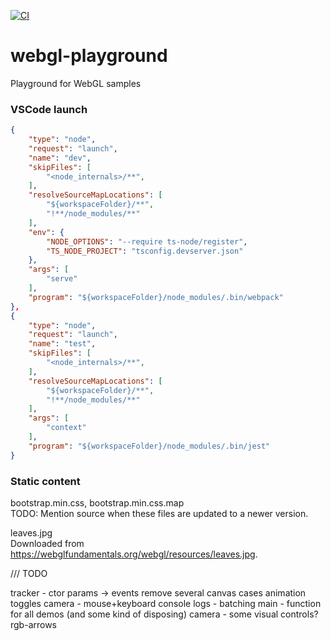 [![CI](https://github.com/DmitryBogomolov/webgl-playground/actions/workflows/ci.yml/badge.svg)](https://github.com/DmitryBogomolov/webgl-playground/actions/workflows/ci.yml)

# webgl-playground
Playground for WebGL samples


### VSCode launch

```json
{
    "type": "node",
    "request": "launch",
    "name": "dev",
    "skipFiles": [
        "<node_internals>/**",
    ],
    "resolveSourceMapLocations": [
        "${workspaceFolder}/**",
        "!**/node_modules/**"
    ],
    "env": {
        "NODE_OPTIONS": "--require ts-node/register",
        "TS_NODE_PROJECT": "tsconfig.devserver.json"
    },
    "args": [
        "serve"
    ],
    "program": "${workspaceFolder}/node_modules/.bin/webpack"
},
{
    "type": "node",
    "request": "launch",
    "name": "test",
    "skipFiles": [
        "<node_internals>/**",
    ],
    "resolveSourceMapLocations": [
        "${workspaceFolder}/**",
        "!**/node_modules/**"
    ],
    "args": [
        "context"
    ],
    "program": "${workspaceFolder}/node_modules/.bin/jest"
}
```

### Static content

bootstrap.min.css, bootstrap.min.css.map  
TODO: Mention source when these files are updated to a newer version.

leaves.jpg  
Downloaded from https://webglfundamentals.org/webgl/resources/leaves.jpg.


///
TODO

tracker - ctor params -> events
remove several canvas cases
animation toggles
camera - mouse+keyboard
console logs - batching
main - function for all demos (and some kind of disposing)
camera - some visual controls? rgb-arrows
